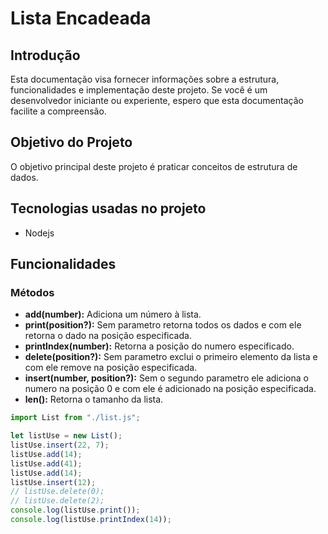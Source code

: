 # Lista Encadeada

## Introdução

Esta documentação visa fornecer informações sobre a estrutura, funcionalidades e implementação deste projeto. Se você é um desenvolvedor iniciante ou experiente, espero que esta documentação facilite a compreensão.

## Objetivo do Projeto

O objetivo principal deste projeto é praticar conceitos de estrutura de dados.

## Tecnologias usadas no projeto

- Nodejs

## Funcionalidades

### Métodos

- **add(number):** Adiciona um número à lista.
- **print(position?):** Sem parametro retorna todos os dados e com ele retorna o dado na posição especificada.
- **printIndex(number):** Retorna a posição do numero especificado.
- **delete(position?):** Sem parametro exclui o primeiro elemento da lista e com ele remove na posição especificada.
- **insert(number, position?):** Sem o segundo parametro ele adiciona o numero na posição 0 e com ele é adicionado na posição especificada.
- **len():** Retorna o tamanho da lista.

```javascript
import List from "./list.js";

let listUse = new List();
listUse.insert(22, 7);
listUse.add(14);
listUse.add(41);
listUse.add(14);
listUse.insert(12);
// listUse.delete(0);
// listUse.delete(2);
console.log(listUse.print());
console.log(listUse.printIndex(14));
